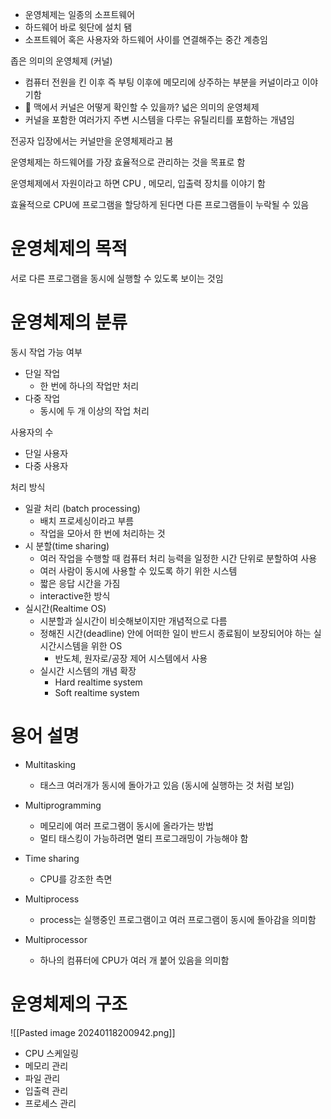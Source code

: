 
- 운영체제는 일종의 소프트웨어 
- 하드웨어 바로 윗단에 설치 됌
- 소프트웨어 혹은 사용자와 하드웨어 사이를 연결해주는 중간 계층임

좁은 의미의 운영체제 (커널)
- 컴퓨터 전원을 킨 이후 즉 부팅 이후에 메모리에 상주하는 부분을 커널이라고 이야기함
- 🤔 맥에서 커널은 어떻게 확인할 수 있을까?
넓은 의미의 운영체제
- 커널을 포함한 여러가지 주변 시스템을 다루는 유틸리티를 포함하는 개념임


전공자 입장에서는 커널만을 운영체제라고 봄

운영체제는 하드웨어를 가장 효율적으로 관리하는 것을 목표로 함

운영체제에서 자원이라고 하면 CPU ,  메모리, 입출력 장치를 이야기 함

효율적으로 CPU에 프로그램을 할당하게 된다면 다른 프로그램들이 누락될 수 있음


# 운영체제의 목적

서로 다른 프로그램을 동시에 실행할 수 있도록 보이는 것임

# 운영체제의 분류

동시 작업 가능 여부
 - 단일 작업 
	 - 한 번에 하나의 작업만 처리
 - 다중 작업  
	 - 동시에 두 개 이상의 작업 처리

사용자의 수
- 단일 사용자 
- 다중 사용자

처리 방식

- 일괄 처리 (batch processing)
	- 배치 프로세싱이라고 부름
	- 작업을 모아서 한 번에 처리하는 것
- 시 분할(time sharing)
	- 여러 작업을 수행할 때 컴퓨터 처리 능력을 일정한 시간 단위로 분할하여 사용
	- 여러 사람이 동시에 사용할 수 있도록 하기 위한 시스템
	- 짧은 응답 시간을 가짐
	- interactive한 방식
- 실시간(Realtime OS)
	- 시분할과 실시간이 비슷해보이지만 개념적으로 다름
	- 정해진 시간(deadline) 안에 어떠한 일이 반드시 종료됨이 보장되어야 하는 실시간시스템을 위한 OS
		- 반도체, 원자로/공장 제어 시스템에서 사용
	- 실시간 시스템의 개념 확장
		- Hard realtime system 
		- Soft realtime system



# 용어 설명
- Multitasking
	- 태스크 여러개가 동시에 돌아가고 있음 (동시에 실행하는 것 처럼 보임)
- Multiprogramming
	- 메모리에 여러 프로그램이 동시에 올라가는 방법
	- 멀티 태스킹이 가능하려면 멀티 프로그래밍이 가능해야 함
- Time sharing
	- CPU를 강조한 측면
- Multiprocess
	- process는 실행중인 프로그램이고 여러 프로그램이 동시에 돌아감을 의미함

- Multiprocessor
	- 하나의 컴퓨터에 CPU가 여러 개 붙어 있음을 의미함


# 운영체제의 구조
![[Pasted image 20240118200942.png]]
- CPU 스케일링 
- 메모리 관리
- 파일 관리
- 입출력 관리 
- 프로세스 관리
